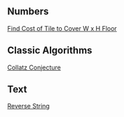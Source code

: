 Numbers
-----------------

[Find Cost of Tile to Cover W x H Floor](https://github.com/JoaoGFarias/Projects/blob/master/Python/Numbers/TileCost.py)


Classic Algorithms
-----------------

[Collatz Conjecture](https://github.com/JoaoGFarias/Projects/blob/master/Python/Classic%20Algorithms/CollatzConjecture.py)

Text
-----------------

[Reverse String](https://github.com/JoaoGFarias/Projects/blob/master/Python/Text/ReverseString.py)